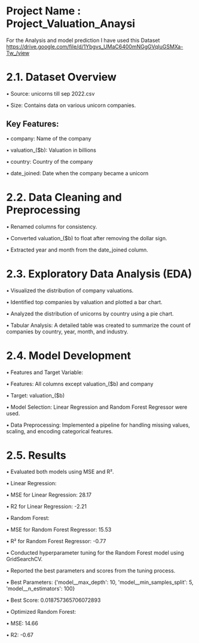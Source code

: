 # Project Name : Project_Valuation_Anaysi
For the Analysis and model prediction I have used this Dataset
https://drive.google.com/file/d/1Ybgvs_UMaC6400mNGgGVqIuGSMXa-Tw_/view



# 2.1. Dataset Overview

•	Source: unicorns till sep 2022.csv

•	Size: Contains data on various unicorn companies.

## Key Features:

•	company: Name of the company

•	valuation_($b): Valuation in billions

•	country: Country of the company

•	date_joined: Date when the company became a unicorn

# 2.2. Data Cleaning and Preprocessing

•	Renamed columns for consistency.

•	Converted valuation_($b) to float after removing the dollar sign.

•	Extracted year and month from the date_joined column.

# 2.3. Exploratory Data Analysis (EDA)

•	Visualized the distribution of company valuations.

•	Identified top companies by valuation and plotted a bar chart.

•	Analyzed the distribution of unicorns by country using a pie chart.

•	Tabular Analysis: A detailed table was created to summarize the count of companies by country, year, month, and industry.

# 2.4. Model Development
•	Features and Target Variable:

•	Features: All columns except valuation_($b) and company

•	Target: valuation_($b)	

•	Model Selection: Linear Regression and Random Forest Regressor were used.

•	Data Preprocessing: Implemented a pipeline for handling missing values, scaling, and encoding categorical features.

# 2.5. Results

•	Evaluated both models using MSE and R².

•	Linear Regression:

•	MSE for Linear Regression: 28.17

•	R2 for Linear Regression: -2.21

•	Random Forest:

•	MSE for Random Forest Regressor: 15.53

•	R² for Random Forest Regressor: -0.77

•	Conducted hyperparameter tuning for the Random Forest model using GridSearchCV. 

•	Reported the best parameters and scores from the tuning process.

•	Best Parameters: {'model__max_depth': 10, 'model__min_samples_split': 5, 'model__n_estimators': 100}

•	 Best Score: 0.018757365706072893

•	Optimized Random Forest:

•	MSE: 14.66

•	R2:  -0.67

